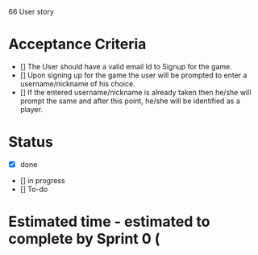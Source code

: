 66 User story <br>
# Acceptance Criteria <br>
- [] The User should have a valid email Id to Signup for the game. 
- [] Upon signing up for the game the user will be prompted to enter a username/nickname of his choice.
- [] If the entered username/nickname is already taken then he/she will prompt the same and after this point, he/she will be identified as a player.

# Status 
- [x] done
- [] in progress
- [] To-do

# Estimated time - estimated to complete by Sprint 0 ( 
